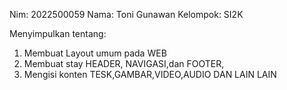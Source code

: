 Nim: 2022500059
Nama: Toni Gunawan 
Kelompok: SI2K

Menyimpulkan tentang:
1) Membuat Layout umum pada WEB
2) Membuat stay HEADER, NAVIGASI,dan FOOTER,
3) Mengisi konten TESK,GAMBAR,VIDEO,AUDIO DAN LAIN LAIN
